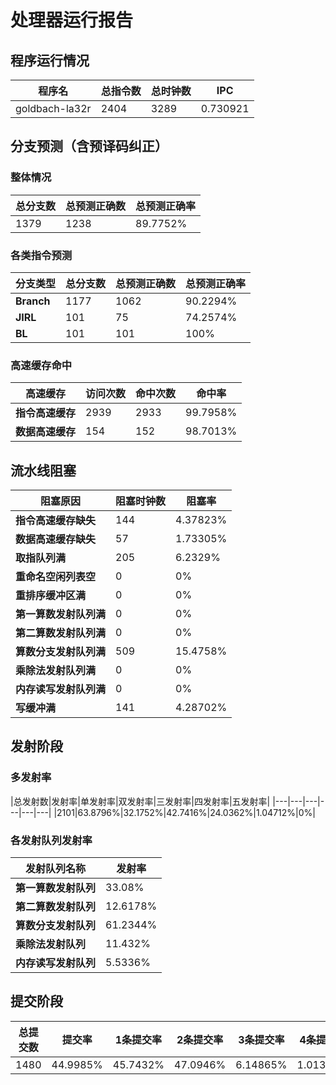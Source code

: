 # 处理器运行报告
## 程序运行情况
|程序名|总指令数|总时钟数|IPC|
|---|---|---|---|
|goldbach-la32r|2404|3289|0.730921|

## 分支预测（含预译码纠正）
### 整体情况
|总分支数|总预测正确数|总预测正确率|
|---|---|---|
|1379|1238|89.7752%|

### 各类指令预测
|分支类型|总分支数|总预测正确数|总预测正确率|
|---|---|---|---|
|**Branch**| 1177 | 1062 | 90.2294%|
|**JIRL**| 101 | 75 | 74.2574%|
|**BL**| 101 | 101 | 100%|

### 高速缓存命中
|高速缓存|访问次数|命中次数|命中率|
|---|---|---|---|
|**指令高速缓存**| 2939 | 2933 | 99.7958%|
|**数据高速缓存**| 154 | 152 | 98.7013%|
## 流水线阻塞
|阻塞原因|阻塞时钟数|阻塞率|
|---|---|---|
|**指令高速缓存缺失**| 144 | 4.37823%|
|**数据高速缓存缺失**| 57 | 1.73305%|
|**取指队列满**| 205 | 6.2329%|
|**重命名空闲列表空**|0 | 0%|
|**重排序缓冲区满**|0 | 0%|
|**第一算数发射队列满**|0 | 0%|
|**第二算数发射队列满**|0 | 0%|
|**算数分支发射队列满**|509 | 15.4758%|
|**乘除法发射队列满**|0 | 0%|
|**内存读写发射队列满**|0 | 0%|
|**写缓冲满**|141 | 4.28702%|

## 发射阶段
### 多发射率
|总发射数|发射率|单发射率|双发射率|三发射率|四发射率|五发射率|
|---|---|---|---|---|---|
|2101|63.8796%|32.1752%|42.7416%|24.0362%|1.04712%|0%|

### 各发射队列发射率
|发射队列名称|发射率|
|---|---|
|**第一算数发射队列**|33.08%|
|**第二算数发射队列**|12.6178%|
|**算数分支发射队列**|61.2344%|
|**乘除法发射队列**|11.432%|
|**内存读写发射队列**|5.5336%|

## 提交阶段
|总提交数|提交率|1条提交率|2条提交率|3条提交率|4条提交率|
|---|---|---|---|---|---|
|1480|44.9985%|45.7432%|47.0946%|6.14865%|1.01351%|
